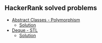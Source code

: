 
## HackerRank solved problems

+ [Abstract Classes - Polymorphism](https://www.hackerrank.com/challenges/abstract-classes-polymorphism/problem?isFullScreen=true)
  + [Solution](https://github.com/boomag77/HackerRank_Problems/tree/Abstract_Classes_Polymorphism)
+ [Deque - STL](https://www.hackerrank.com/challenges/deque-stl/problem?isFullScreen=true)
  + [Solution](https://github.com/boomag77/HackerRank_Problems/tree/Deque-STL)
